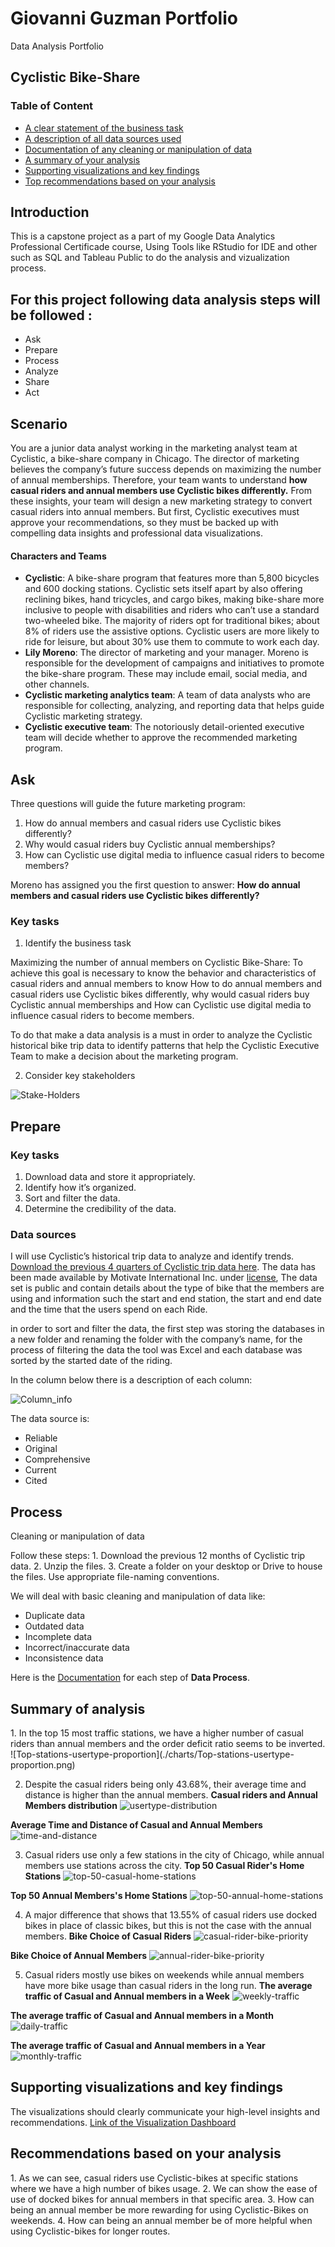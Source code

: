 # Giovanni Guzman Portfolio
Data Analysis Portfolio

## Cyclistic Bike-Share

### Table of Content
<ul>
  <li><a href="#ask">A clear statement of the business task</a></li>
  <li><a href="#prepare">A description of all data sources used</a></li>
  <li><a href="#process">Documentation of any cleaning or manipulation of data</a></li>
  <li><a href="#analyze">A summary of your analysis</a></li>
  <li><a href="#share">Supporting visualizations and key findings</a></li>
  <li><a href="#act">Top recommendations based on your analysis</a></li>
</ul>

## Introduction

This is a capstone project as a part of my Google Data Analytics Professional Certificade course, Using Tools like RStudio for IDE and other such as SQL and Tableau Public to do the analysis and vizualization process. 

## For this project following data analysis steps will be followed :

- Ask
- Prepare
- Process
- Analyze
- Share
- Act

## Scenario

You are a junior data analyst working in the marketing analyst team at Cyclistic, a bike-share company in Chicago. The director of marketing believes the company’s future success depends on maximizing the number of annual memberships. Therefore, your team wants to understand **how casual riders and annual members use Cyclistic bikes differently.** From these insights, your team will design a new marketing strategy to convert casual riders into annual members. But first, Cyclistic executives must approve your recommendations, so they must be backed up with compelling data insights and professional data visualizations.

#### Characters and Teams

- **Cyclistic**: A bike-share program that features more than 5,800 bicycles and 600 docking stations. Cyclistic sets itself apart by also offering reclining bikes, hand tricycles, and cargo bikes, making bike-share more inclusive to people with disabilities and riders who can’t use a standard two-wheeled bike. The majority of riders opt for traditional bikes; about 8% of riders use the assistive options. Cyclistic users are more likely to ride for leisure, but about 30% use them to commute to work each day.
- **Lily Moreno**: The director of marketing and your manager. Moreno is responsible for the development of campaigns and initiatives to promote the bike-share program. These may include email, social media, and other channels.
- **Cyclistic marketing analytics team**: A team of data analysts who are responsible for collecting, analyzing, and reporting data that helps guide Cyclistic marketing strategy.
- **Cyclistic executive team**: The notoriously detail-oriented executive team will decide whether to approve the recommended marketing program.

## Ask <div id="ask"></div>

Three questions will guide the future marketing program:

1. How do annual members and casual riders use Cyclistic bikes differently?
2. Why would casual riders buy Cyclistic annual memberships?
3. How can Cyclistic use digital media to influence casual riders to become members?

Moreno has assigned you the first question to answer: **How do annual members and casual riders use Cyclistic bikes differently?**

### Key tasks 

1. Identify the business task 

Maximizing the number of annual members on Cyclistic Bike-Share: To achieve this goal is necessary to know the behavior and characteristics of casual riders and annual members to know How to do annual members and casual riders use Cyclistic bikes differently, why would casual riders buy Cyclistic annual memberships and How can Cyclistic use digital media to influence casual riders to become members.

To do that make a data analysis is a must in order to analyze the Cyclistic historical bike trip data to identify patterns that help the Cyclistic Executive Team to make a decision about the marketing program.


2. Consider key stakeholders


![Stake-Holders](https://github.com/guzmajo/Giovanni_Portfolio/blob/main/StakeHolders.png)


## Prepare <div id="prepare"></div>

### Key tasks 

1. Download data and store it appropriately. 
2. Identify how it’s organized. 
3. Sort and filter the data. 
4. Determine the credibility of the data.

### Data sources

I will use Cyclistic’s historical trip data to analyze and identify trends. [Download the previous 4 quarters of Cyclistic trip data here](https://divvy-tripdata.s3.amazonaws.com/index.html). The data has been made available by Motivate International Inc. under [license](https://ride.divvybikes.com/data-license-agreement), The data set is public and contain details about the type of bike that the members are using and information such the start and end station, the start and end date and the time that the users spend on each Ride. 

in order to sort and filter the data, the first step was storing the databases in a new folder and renaming the folder with the company’s name, for the process of filtering the data the tool was Excel and each database was sorted by the started date of the riding.

In the column below there is a description of each column:

![Column_info](https://github.com/guzmajo/Giovanni_Portfolio/blob/main/description_column.png)

The data source is:

- Reliable
- Original
- Comprehensive
- Current
- Cited

## Process 

Cleaning or manipulation of data
<div id="process"></div>
Follow these steps:
1. Download the previous 12 months of Cyclistic trip data.
2. Unzip the files.
3. Create a folder on your desktop or Drive to house the files. Use appropriate file-naming conventions.

We will deal with basic cleaning and manipulation of data like:
- Duplicate data
- Outdated data
- Incomplete data
- Incorrect/inaccurate data
- Inconsistence data

Here is the [Documentation](https://github.com/greyisbetter/Cyclistic-Bike-Share/blob/main/data-process.md) for each step of **Data Process**.

## Summary of analysis
<div id="analyze"></div>
1. In the top 15 most traffic stations, we have a higher number of casual riders than annual members and the order deficit ratio seems to be inverted.
![Top-stations-usertype-proportion](./charts/Top-stations-usertype-proportion.png)

2. Despite the casual riders being only 43.68%, their average time and distance is higher than the annual members.
**Casual riders and Annual Members distribution**
![usertype-distribution](./charts/usertype-distribution.png)

**Average Time and Distance of Casual and Annual Members**
![time-and-distance](./charts/time-and-distance.png)

3. Casual riders use only a few stations in the city of Chicago, while annual members use stations across the city.
**Top 50 Casual Rider's Home Stations**
![top-50-casual-home-stations](./charts/top-50-casual-home-stations.png)

**Top 50 Annual Members's Home Stations**
![top-50-annual-home-stations](./charts/top-50-member-home-stations.png)

4. A major difference that shows that 13.55% of casual riders use docked bikes in place of classic bikes, but this is not the case with the annual members.
**Bike Choice of Casual Riders**
![casual-rider-bike-priority](./charts/casual-rider-bike-priority.png)

**Bike Choice of Annual Members**
![annual-rider-bike-priority](./charts/annual-rider-bike-priority.png)

5. Casual riders mostly use bikes on weekends while annual members have more bike usage than casual riders in the long run.
**The average traffic of Casual and Annual members in a Week**
![weekly-traffic](./charts/weekly-traffic.png)

**The average traffic of Casual and Annual members in a Month**
![daily-traffic](./charts/daily-traffic.png)

**The average traffic of Casual and Annual members in a Year**
![monthly-traffic](./charts/monthly-traffic.png)

## Supporting visualizations and key findings <div id="share"></div>
The visualizations should clearly communicate your high-level insights and recommendations. 
[Link of the Visualization Dashboard](https://github.com/greyisbetter/Cyclistic-Bike-Share/blob/main/Dashboard.pdf)

## Recommendations based on your analysis
<div id="act"></div>
1. As we can see, casual riders use Cyclistic-bikes at specific stations where we have a high number of bikes usage.
2. We can show the ease of use of docked bikes for annual members in that specific area.
3. How can being an annual member be more rewarding for using Cyclistic-Bikes on weekends.
4. How can being an annual member be of more helpful when using Cyclistic-bikes for longer routes.
